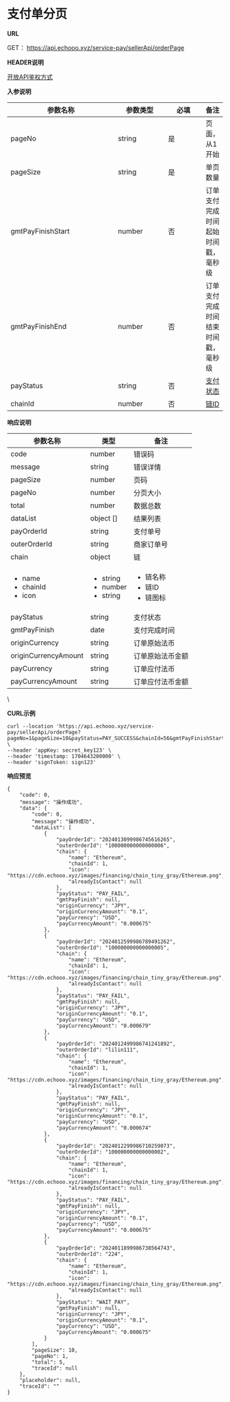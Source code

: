 # 支付单分页

**URL**

GET： https://api.echooo.xyz/service-pay/sellerApi/orderPage



**HEADER说明**

[开放API鉴权方式](../kai-fang-api-jian-quan-fang-shi/)



**入参说明**

<table><thead><tr><th width="242">参数名称</th><th width="104">参数类型</th><th width="76">必填</th><th>备注</th></tr></thead><tbody><tr><td>pageNo</td><td>string</td><td>是</td><td>页面，从1开始</td></tr><tr><td>pageSize</td><td>string</td><td>是</td><td>单页数量</td></tr><tr><td>gmtPayFinishStart</td><td>number</td><td>否</td><td>订单支付完成时间起始时间戳，毫秒级</td></tr><tr><td>gmtPayFinishEnd</td><td>number</td><td>否</td><td>订单支付完成时间结束时间戳，毫秒级</td></tr><tr><td>payStatus</td><td>string</td><td>否</td><td><a href="../../fu-lu/ding-dan-zhuang-tai.md">支付状态</a></td></tr><tr><td>chainId</td><td>number</td><td>否</td><td><a href="../../fu-lu/inviting-members.md">链ID</a></td></tr></tbody></table>



**响应说明**

| 参数名称                                                | 类型                                                     | 备注                                            |
| --------------------------------------------------- | ------------------------------------------------------ | --------------------------------------------- |
| code                                                | number                                                 | 错误码                                           |
| message                                             | string                                                 | 错误详情                                          |
| pageSize                                            | number                                                 | 页码                                            |
| pageNo                                              | number                                                 | 分页大小                                          |
| total                                               | number                                                 | 数据总数                                          |
| dataList                                            | object \[]                                             | 结果列表                                          |
| payOrderId                                          | string                                                 | 支付单号                                          |
| outerOrderId                                        | string                                                 | 商家订单号                                         |
| chain                                               | object                                                 | 链                                             |
| <ul><li>name</li><li>chainId</li><li>icon</li></ul> | <ul><li>string</li><li>number</li><li>string</li></ul> | <ul><li>链名称</li><li>链ID</li><li>链图标</li></ul> |
| payStatus                                           | string                                                 | 支付状态                                          |
| gmtPayFinish                                        | date                                                   | 支付完成时间                                        |
| originCurrency                                      | string                                                 | 订单原始法币                                        |
| originCurrencyAmount                                | string                                                 | 订单原始法币金额                                      |
| payCurrency                                         | string                                                 | 订单应付法币                                        |
| payCurrencyAmount                                   | string                                                 | 订单应付法币金额                                      |

\




**CURL示例**

```
curl --location 'https://api.echooo.xyz/service-pay/sellerApi/orderPage?pageNo=1&pageSize=10&payStatus=PAY_SUCCESS&chainId=56&gmtPayFinishStart=1706772669122&gmtPayFinishEnd=1706859069122' \
--header 'appKey: secret_key123' \
--header 'timestamp: 1704643200000' \
--header 'signToken: sign123'
```



**响应预览**

```
{
    "code": 0,
    "message": "操作成功",
    "data": {
        "code": 0,
        "message": "操作成功",
        "dataList": [
            {
                "payOrderId": "2024013099986745616265",
                "outerOrderId": "100000000000000006",
                "chain": {
                    "name": "Ethereum",
                    "chainId": 1,
                    "icon": "https://cdn.echooo.xyz/images/financing/chain_tiny_gray/Ethereum.png",
                    "alreadyIsContact": null
                },
                "payStatus": "PAY_FAIL",
                "gmtPayFinish": null,
                "originCurrency": "JPY",
                "originCurrencyAmount": "0.1",
                "payCurrency": "USD",
                "payCurrencyAmount": "0.000675"
            },
            {
                "payOrderId": "2024012599986789491262",
                "outerOrderId": "100000000000000005",
                "chain": {
                    "name": "Ethereum",
                    "chainId": 1,
                    "icon": "https://cdn.echooo.xyz/images/financing/chain_tiny_gray/Ethereum.png",
                    "alreadyIsContact": null
                },
                "payStatus": "PAY_FAIL",
                "gmtPayFinish": null,
                "originCurrency": "JPY",
                "originCurrencyAmount": "0.1",
                "payCurrency": "USD",
                "payCurrencyAmount": "0.000679"
            },
            {
                "payOrderId": "2024012499986741241892",
                "outerOrderId": "lilin111",
                "chain": {
                    "name": "Ethereum",
                    "chainId": 1,
                    "icon": "https://cdn.echooo.xyz/images/financing/chain_tiny_gray/Ethereum.png",
                    "alreadyIsContact": null
                },
                "payStatus": "PAY_FAIL",
                "gmtPayFinish": null,
                "originCurrency": "JPY",
                "originCurrencyAmount": "0.1",
                "payCurrency": "USD",
                "payCurrencyAmount": "0.000674"
            },
            {
                "payOrderId": "2024012299986710259073",
                "outerOrderId": "100000000000000002",
                "chain": {
                    "name": "Ethereum",
                    "chainId": 1,
                    "icon": "https://cdn.echooo.xyz/images/financing/chain_tiny_gray/Ethereum.png",
                    "alreadyIsContact": null
                },
                "payStatus": "PAY_FAIL",
                "gmtPayFinish": null,
                "originCurrency": "JPY",
                "originCurrencyAmount": "0.1",
                "payCurrency": "USD",
                "payCurrencyAmount": "0.000675"
            },
            {
                "payOrderId": "2024011899986738564743",
                "outerOrderId": "224",
                "chain": {
                    "name": "Ethereum",
                    "chainId": 1,
                    "icon": "https://cdn.echooo.xyz/images/financing/chain_tiny_gray/Ethereum.png",
                    "alreadyIsContact": null
                },
                "payStatus": "WAIT_PAY",
                "gmtPayFinish": null,
                "originCurrency": "JPY",
                "originCurrencyAmount": "0.1",
                "payCurrency": "USD",
                "payCurrencyAmount": "0.000675"
            }
        ],
        "pageSize": 10,
        "pageNo": 1,
        "total": 5,
        "traceId": null
    },
    "placeholder": null,
    "traceId": ""
}
```
